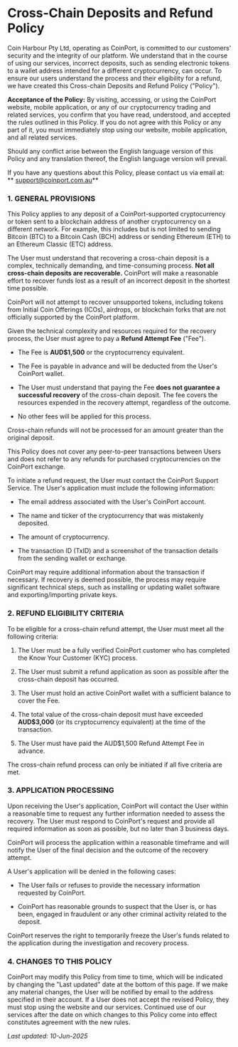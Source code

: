 # Cross-Chain Deposits and Refund Policy

Coin Harbour Pty Ltd, operating as CoinPort, is committed to our customers' security and the integrity of our platform. We understand that in the course of using our services, incorrect deposits, such as sending electronic tokens to a wallet address intended for a different cryptocurrency, can occur. To ensure our users understand the process and their eligibility for a refund, we have created this Cross-chain Deposits and Refund Policy ("Policy").

**Acceptance of the Policy:** By visiting, accessing, or using the CoinPort website, mobile application, or any of our cryptocurrency trading and related services, you confirm that you have read, understood, and accepted the rules outlined in this Policy. If you do not agree with this Policy or any part of it, you must immediately stop using our website, mobile application, and all related services.

Should any conflict arise between the English language version of this Policy and any translation thereof, the English language version will prevail.

If you have any questions about this Policy, please contact us via email at: **  support@coinport.com.au**

### 1. GENERAL PROVISIONS

This Policy applies to any deposit of a CoinPort-supported cryptocurrency or token sent to a blockchain address of another cryptocurrency on a different network. For example, this includes but is not limited to sending Bitcoin (BTC) to a Bitcoin Cash (BCH) address or sending Ethereum (ETH) to an Ethereum Classic (ETC) address.

The User must understand that recovering a cross-chain deposit is a complex, technically demanding, and time-consuming process. **Not all cross-chain deposits are recoverable.** CoinPort will make a reasonable effort to recover funds lost as a result of an incorrect deposit in the shortest time possible.

CoinPort will not attempt to recover unsupported tokens, including tokens from Initial Coin Offerings (ICOs), airdrops, or blockchain forks that are not officially supported by the CoinPort platform.

Given the technical complexity and resources required for the recovery process, the User must agree to pay a **Refund Attempt Fee** ("Fee").

-   The Fee is **AUD$1,500** or the cryptocurrency equivalent.
    
-   The Fee is payable in advance and will be deducted from the User's CoinPort wallet.
    
-   The User must understand that paying the Fee **does not guarantee a successful recovery** of the cross-chain deposit. The fee covers the resources expended in the recovery attempt, regardless of the outcome.
    
-   No other fees will be applied for this process.
    

Cross-chain refunds will not be processed for an amount greater than the original deposit.

This Policy does not cover any peer-to-peer transactions between Users and does not refer to any refunds for purchased cryptocurrencies on the CoinPort exchange.

To initiate a refund request, the User must contact the CoinPort Support Service. The User's application must include the following information:

-   The email address associated with the User's CoinPort account.
    
-   The name and ticker of the cryptocurrency that was mistakenly deposited.
    
-   The amount of cryptocurrency.
    
-   The transaction ID (TxID) and a screenshot of the transaction details from the sending wallet or exchange.
    

CoinPort may require additional information about the transaction if necessary. If recovery is deemed possible, the process may require significant technical steps, such as installing or updating wallet software and exporting/importing private keys.

### 2. REFUND ELIGIBILITY CRITERIA

To be eligible for a cross-chain refund attempt, the User must meet all the following criteria:

1.  The User must be a fully verified CoinPort customer who has completed the Know Your Customer (KYC) process.
    
2.  The User must submit a refund application as soon as possible after the cross-chain deposit has occurred.
    
3.  The User must hold an active CoinPort wallet with a sufficient balance to cover the Fee.
    
4.  The total value of the cross-chain deposit must have exceeded **AUD$3,000** (or its cryptocurrency equivalent) at the time of the transaction.
    
5.  The User must have paid the AUD$1,500 Refund Attempt Fee in advance.
    

The cross-chain refund process can only be initiated if all five criteria are met.

### 3. APPLICATION PROCESSING

Upon receiving the User's application, CoinPort will contact the User within a reasonable time to request any further information needed to assess the recovery. The User must respond to CoinPort's request and provide all required information as soon as possible, but no later than 3 business days.

CoinPort will process the application within a reasonable timeframe and will notify the User of the final decision and the outcome of the recovery attempt.

A User's application will be denied in the following cases:

-   The User fails or refuses to provide the necessary information requested by CoinPort.
    
-   CoinPort has reasonable grounds to suspect that the User is, or has been, engaged in fraudulent or any other criminal activity related to the deposit.
    

CoinPort reserves the right to temporarily freeze the User's funds related to the application during the investigation and recovery process.

### 4. CHANGES TO THIS POLICY

CoinPort may modify this Policy from time to time, which will be indicated by changing the "Last updated" date at the bottom of this page. If we make any material changes, the User will be notified by email to the address specified in their account. If a User does not accept the revised Policy, they must stop using the website and our services. Continued use of our services after the date on which changes to this Policy come into effect constitutes agreement with the new rules.

_Last updated: 10-Jun-2025_
